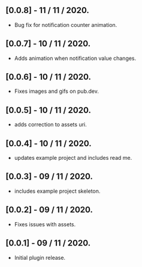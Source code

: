 ## [0.0.8] - 11 / 11 / 2020.

* Bug fix for notification counter animation.

## [0.0.7] - 10 / 11 / 2020.

* Adds animation when notification value changes.

## [0.0.6] - 10 / 11 / 2020.

* Fixes images and gifs on pub.dev.

## [0.0.5] - 10 / 11 / 2020.

* adds correction to assets uri.

## [0.0.4] - 10 / 11 / 2020.

* updates example project and includes read me.

## [0.0.3] - 09 / 11 / 2020.

* includes example project skeleton.


## [0.0.2] - 09 / 11 / 2020.

* Fixes issues with assets.


## [0.0.1] - 09 / 11 / 2020.

* Initial plugin release.
